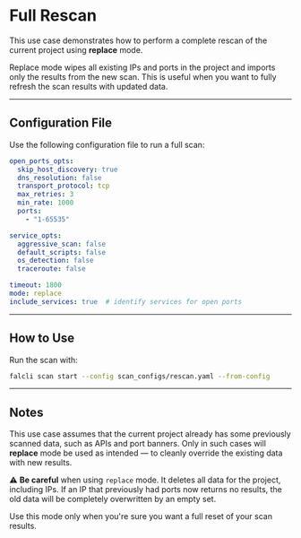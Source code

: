 # Full Rescan

This use case demonstrates how to perform a complete rescan of the current project using **replace** mode.

Replace mode wipes all existing IPs and ports in the project and imports only the results from the new scan. This is useful when you want to fully refresh the scan results with updated data.

---

## Configuration File

Use the following configuration file to run a full scan:

```yaml
open_ports_opts:
  skip_host_discovery: true
  dns_resolution: false
  transport_protocol: tcp
  max_retries: 3
  min_rate: 1000
  ports:
    - "1-65535"

service_opts:
  aggressive_scan: false
  default_scripts: false
  os_detection: false
  traceroute: false

timeout: 1800
mode: replace
include_services: true  # identify services for open ports
```

---

## How to Use

Run the scan with:

```bash
falcli scan start --config scan_configs/rescan.yaml --from-config
```

---

## Notes

This use case assumes that the current project already has some previously scanned data, such as APIs and port banners. Only in such cases will **replace** mode be used as intended — to cleanly override the existing data with new results.

⚠️ **Be careful** when using `replace` mode. It deletes all data for the project, including IPs. If an IP that previously had ports now returns no results, the old data will be completely overwritten by an empty set.

Use this mode only when you're sure you want a full reset of your scan results.
